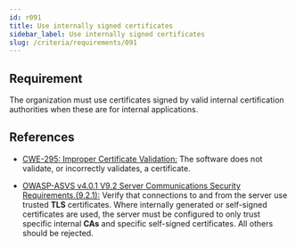 ```yaml
---
id: r091
title: Use internally signed certificates
sidebar_label: Use internally signed certificates
slug: /criteria/requirements/091
---
```


## Requirement

The organization must use certificates signed
by valid internal certification authorities
when these are for internal applications.

## References

- [CWE-295: Improper Certificate Validation:](https://cwe.mitre.org/data/definitions/295.html)
The software does not validate,
or incorrectly validates, a certificate.

- [OWASP-ASVS v4.0.1 V9.2 Server Communications Security Requirements.(9.2.1):](https://owasp.org/www-pdf-archive/OWASP_Application_Security_Verification_Standard_4.0-en.pdf)
Verify that connections
to and from the server use trusted **TLS** certificates.
Where internally generated
or self-signed certificates are used,
the server must be configured
to only trust specific internal **CAs**
and specific self-signed certificates.
All others should be rejected.
